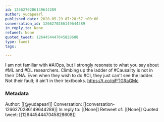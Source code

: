 ```yaml
---
id: 1266270286149644289
author: yudapearl
published_date: 2020-05-29 07:28:57 +00:00
conversation_id: 1266270286149644289
in_reply_to: None
retweet: None
quoted_tweet: 1264454447045828608
type: tweet
tags:

---
```


I am not familiar with #AIOps, but I strongly resonate to what you say about #ML and #DL researchers. Climbing up the ladder of #Causality is not in their DNA. Even when they wish to do #CI, they just can't see the ladder. Not their fault; it ain't in their textbooks. https://t.co/qjPTGRaGMc

### Metadata

Author: [[@yudapearl]]
Conversation: [[conversation-1266270286149644289]]
In reply to: [[None]]
Retweet of: [[None]]
Quoted tweet: [[1264454447045828608]]
